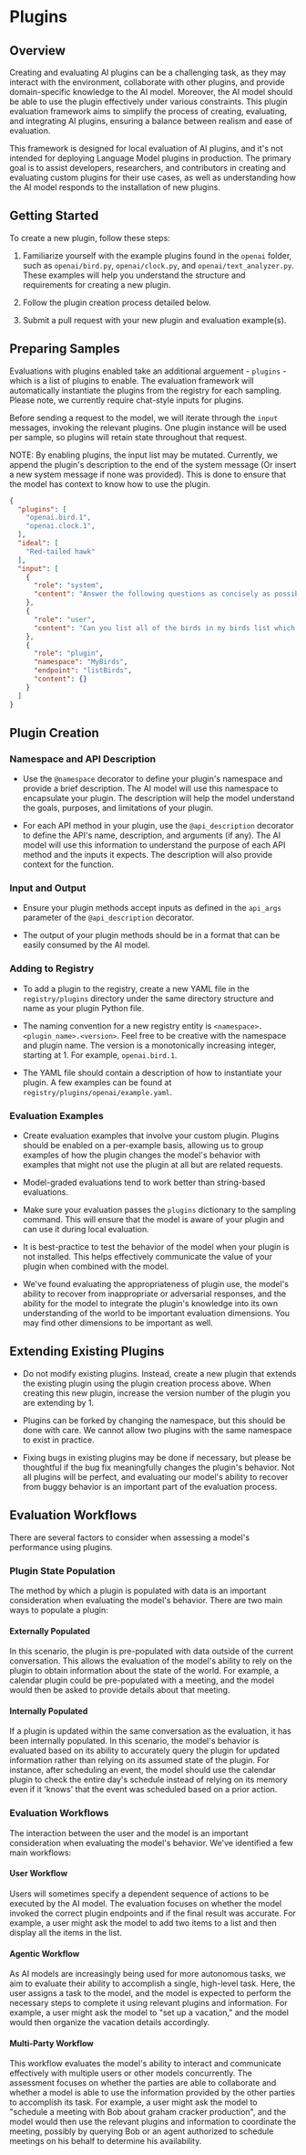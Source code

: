 # Plugins

## Overview

Creating and evaluating AI plugins can be a challenging task, as they may interact with the environment, collaborate with other plugins, and provide domain-specific knowledge to the AI model. Moreover, the AI model should be able to use the plugin effectively under various constraints. This plugin evaluation framework aims to simplify the process of creating, evaluating, and integrating AI plugins, ensuring a balance between realism and ease of evaluation.

This framework is designed for local evaluation of AI plugins, and it's not intended for deploying Language Model plugins in production. The primary goal is to assist developers, researchers, and contributors in creating and evaluating custom plugins for their use cases, as well as understanding how the AI model responds to the installation of new plugins.

## Getting Started

To create a new plugin, follow these steps:

1. Familiarize yourself with the example plugins found in the `openai` folder, such as `openai/bird.py`, `openai/clock.py`, and `openai/text_analyzer.py`. These examples will help you understand the structure and requirements for creating a new plugin.

2. Follow the plugin creation process detailed below.

3. Submit a pull request with your new plugin and evaluation example(s).

## Preparing Samples

Evaluations with plugins enabled take an additional arguement - `plugins` - which is a list of plugins to enable. The evaluation framework will automatically instantiate the plugins from the registry for each sampling.  Please note, we currently require chat-style inputs for plugins.

Before sending a request to the model, we will iterate through the `input` messages, invoking the relevant plugins.  One plugin instance will be used per sample, so plugins will retain state throughout that request.

NOTE: By enabling plugins, the input list may be mutated.  Currently, we append the plugin's description to the end of the system message (Or insert a new system message if none was provided). This is done to ensure that the model has context to know how to use the plugin.

```JSON
{
  "plugins": [
    "openai.bird.1",
    "openai.clock.1",
  ],
  "ideal": [
    "Red-tailed hawk"
  ],
  "input": [
    {
      "role": "system",
      "content": "Answer the following questions as concisely as possible."
    },
    {
      "role": "user",
      "content": "Can you list all of the birds in my birds list which are in the Accipitridae family?"
    },
    {
      "role": "plugin",
      "namespace": "MyBirds",
      "endpoint": "listBirds",
      "content": {}
    }
  ]
}
```

## Plugin Creation

### Namespace and API Description

- Use the `@namespace` decorator to define your plugin's namespace and provide a brief description. The AI model will use this namespace to encapsulate your plugin. The description will help the model understand the goals, purposes, and limitations of your plugin.

- For each API method in your plugin, use the `@api_description` decorator to define the API's name, description, and arguments (if any). The AI model will use this information to understand the purpose of each API method and the inputs it expects. The description will also provide context for the function.

### Input and Output

- Ensure your plugin methods accept inputs as defined in the `api_args` parameter of the `@api_description` decorator.

- The output of your plugin methods should be in a format that can be easily consumed by the AI model.

### Adding to Registry

- To add a plugin to the registry, create a new YAML file in the `registry/plugins` directory under the same directory structure and name as your plugin Python file.

- The naming convention for a new registry entity is `<namespace>.<plugin_name>.<version>`. Feel free to be creative with the namespace and plugin name. The version is a monotonically increasing integer, starting at 1. For example, `openai.bird.1`.

- The YAML file should contain a description of how to instantiate your plugin. A few examples can be found at `registry/plugins/openai/example.yaml`.

### Evaluation Examples

- Create evaluation examples that involve your custom plugin. Plugins should be enabled on a per-example basis, allowing us to group examples of how the plugin changes the model's behavior with examples that might not use the plugin at all but are related requests.

- Model-graded evaluations tend to work better than string-based evaluations.

- Make sure your evaluation passes the `plugins` dictionary to the sampling command. This will ensure that the model is aware of your plugin and can use it during local evaluation.

- It is best-practice to test the behavior of the model when your plugin is not installed. This helps effectively communicate the value of your plugin when combined with the model.

- We've found evaluating the appropriateness of plugin use, the model's ability to recover from inappropriate or adversarial responses, and the ability for the model to integrate the plugin's knowledge into its own understanding of the world to be important evaluation dimensions.  You may find other dimensions to be important as well.

## Extending Existing Plugins

- Do not modify existing plugins. Instead, create a new plugin that extends the existing plugin using the plugin creation process above. When creating this new plugin, increase the version number of the plugin you are extending by 1.

- Plugins can be forked by changing the namespace, but this should be done with care. We cannot allow two plugins with the same namespace to exist in practice.

- Fixing bugs in existing plugins may be done if necessary, but please be thoughtful if the bug fix meaningfully changes the plugin's behavior. Not all plugins will be perfect, and evaluating our model's ability to recover from buggy behavior is an important part of the evaluation process.

## Evaluation Workflows

There are several factors to consider when assessing a model's performance using plugins.

### Plugin State Population

The method by which a plugin is populated with data is an important consideration when evaluating the model's behavior. There are two main ways to populate a plugin:

#### Externally Populated

In this scenario, the plugin is pre-populated with data outside of the current conversation. This allows the evaluation of the model's ability to rely on the plugin to obtain information about the state of the world. For example, a calendar plugin could be pre-populated with a meeting, and the model would then be asked to provide details about that meeting.

#### Internally Populated

If a plugin is updated within the same conversation as the evaluation, it has been internally populated. In this scenario, the model's behavior is evaluated based on its ability to accurately query the plugin for updated information rather than relying on its assumed state of the plugin. For instance, after scheduling an event, the model should use the calendar plugin to check the entire day's schedule instead of relying on its memory even if it 'knows' that the event was scheduled based on a prior action.

### Evaluation Workflows

The interaction between the user and the model is an important consideration when evaluating the model's behavior. We've identified a few main workflows:

#### User Workflow

Users will sometimes specify a dependent sequence of actions to be executed by the AI model. The evaluation focuses on whether the model invoked the correct plugin endpoints and if the final result was accurate. For example, a user might ask the model to add two items to a list and then display all the items in the list.

#### Agentic Workflow

As AI models are increasingly being used for more autonomous tasks, we aim to evaluate their ability to accomplish a single, high-level task. Here, the user assigns a task to the model, and the model is expected to perform the necessary steps to complete it using relevant plugins and information. For example, a user might ask the model to "set up a vacation," and the model would then organize the vacation details accordingly.

#### Multi-Party Workflow

This workflow evaluates the model's ability to interact and communicate effectively with multiple users or other models concurrently. The assessment focuses on whether the parties are able to collaborate and whether a model is able to use the information provided by the other parties to accomplish its task. For example, a user might ask the model to "schedule a meeting with Bob about graham cracker production", and the model would then use the relevant plugins and information to coordinate the meeting, possibly by querying Bob or an agent authorized to schedule meetings on his behalf to determine his availability.